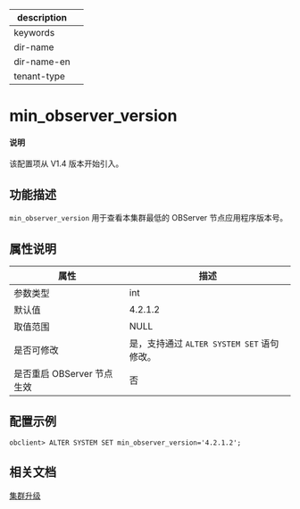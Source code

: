 |description||
|---|---|
|keywords||
|dir-name||
|dir-name-en||
|tenant-type||

# min_observer_version

<main id="notice" type='explain'>
<h4>说明</h4>
<p>该配置项从 V1.4 版本开始引入。</p>
</main>

## 功能描述

`min_observer_version` 用于查看本集群最低的 OBServer 节点应用程序版本号。

## 属性说明

|      **属性**      | **描述**  |
|------------------|---------|
| 参数类型             | int     |
| 默认值              | 4.2.1.2 |
| 取值范围             | NULL    |
| 是否可修改          | 是，支持通过 `ALTER SYSTEM SET` 语句修改。|
| 是否重启 OBServer 节点生效 | 否       |

## 配置示例

  ```shell
  obclient> ALTER SYSTEM SET min_observer_version='4.2.1.2';
  ```

## 相关文档

[集群升级](../../../../700.reference/1500.command-line-tools/1400.ob-operator/500.ob-operator-user-guide/100.cluster-management-of-ob-operator/500.upgrade-cluster-of-ob-operator.md)